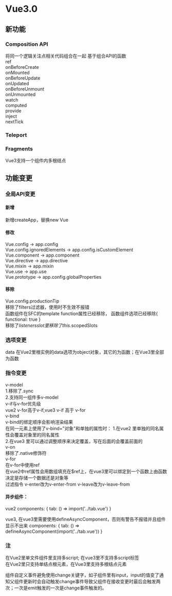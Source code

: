 # Vue3.0  

## 新功能  
### Composition API  
将同一个逻辑关注点相关代码组合在一起
基于组合API的函数   
ref  
onBeforeCreate  
onMounted  
onBeforeUpdate  
onUpdated  
onBeforeUnmount  
onUnmounted  
watch  
computed  
provide  
inject  
nextTick  
### Teleport  
### Fragments  
Vue3支持一个组件内多根结点

## 功能变更  

### 全局API变更  
#### 新增  
新增createApp，替换new Vue

#### 修改  
Vue.config -> app.config  
Vue.config.ignoredElements -> app.config.isCustomElement
Vue.component -> app.component  
Vue.directive -> app.directive  
Vue.mixin -> app.mixin   
Vue.use -> app.use  
Vue.prototype ->  app.config.globalProperties  

#### 移除  
Vue.config.productionTip  
移除了filters过滤器，使用时不生效不报错  
函数组件在SFC的template function属性已经移除， 函数组件选项已经移除{ functional: true }  
移除了$listeners  
slot里移除了this.$scopedSlots

### 选项变更
data
  在Vue2里根实例的data选项为object对象，其它的为函数；在Vue3里全部为函数

### 指令变更  
v-model  
  1.移除了.sync  
  2.支持同一组件多v-model  
v-if与v-for优先级  
  vue2 v-for高于v-if,vue3 v-if 高于 v-for  
v-bind  
  v-bind的绑定顺序会影响渲染结果  
  在同一元素上使用了v-bind="对象"和单独的属性时：
  1.在vue2 里单独的同名属性会覆盖对象里的同名属性  
  2.在vue3 里可以通过调整顺序来决定覆盖，写在后面的会覆盖前面的  
v-on  
  移除了.native修饰符  
v-for  
  在v-for中使用ref  
  在vue2中ref属性会用数组填充在$ref上，在vue3里可以绑定到一个函数上由函数决定是存储一个数据还是对象等  
过滤指令
v-enter改为v-enter-from
v-leave改为v-leave-from


#### 异步组件：
vue2
components: {
  tab: () => import('../tab.vue')
}

vue3, 在vue3里需要使用defineAsyncComponent，否则有警告不报错并且组件显示不出来
components: {
  tab: () => defineAsyncComponent(import('../tab.vue'))
}


### 注  
在Vue2里单文件组件里支持多script; 在vue3里不支持多script标签  
在Vue2里只支持单结点根元素，在Vue3里支持多根结点元素  

组件自定义事件避免使用change关键字，如子组件里有input，input的值变了通知父组件更新时会自动触发change事件导致父组件在接收变更时最后会触发两次；一次是emit触发的一次是change事件触发的。

